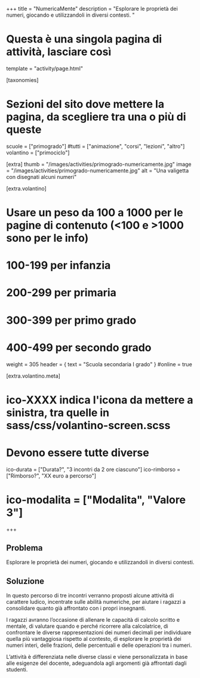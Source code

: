 +++
title = "NumericaMente"
description = "Esplorare le proprietà dei numeri, giocando e utilizzandoli in diversi contesti. "

# Questa è una singola pagina di attività, lasciare così
template = "activity/page.html"

[taxonomies]
# Sezioni del sito dove mettere la pagina, da scegliere tra una o più di queste
scuole = ["primogrado"]
#tutti = ["animazione", "corsi", "lezioni", "altro"]
volantino = ["primociclo"]

[extra]
thumb = "/images/activities/primogrado-numericamente.jpg"
image = "/images/activities/primogrado-numericamente.jpg"
alt = "Una valigetta con disegnati alcuni numeri"

[extra.volantino]
# Usare un peso da 100 a 1000 per le pagine di contenuto (<100 e >1000 sono per le info)
# 100-199 per infanzia
# 200-299 per primaria
# 300-399 per primo grado
# 400-499 per secondo grado
weight = 305
header = { text = "Scuola secondaria I grado" }
#online = true

[extra.volantino.meta]
# ico-XXXX indica l'icona da mettere a sinistra, tra quelle in sass/css/volantino-screen.scss
# Devono essere tutte diverse 
ico-durata = ["Durata?", "3 incontri da 2 ore ciascuno"]
ico-rimborso = ["Rimborso?", "XX euro a percorso"]
# ico-modalita = ["Modalita", "Valore 3"]
+++

<h2 class="ico ico-primogrado-problema">Problema</h2>

Esplorare le proprietà dei numeri, giocando e utilizzandoli in diversi contesti. 

<h2 class="ico ico-primogrado-soluzione">Soluzione</h2>

In questo percorso di tre incontri verranno proposti alcune attività di carattere ludico, incentrate sulle abilità numeriche, per aiutare i ragazzi a consolidare quanto già affrontato con i propri insegnanti. 

I ragazzi avranno l’occasione di allenare le capacità di calcolo scritto e mentale, di valutare quando e perché ricorrere alla calcolatrice, di confrontare le diverse rappresentazioni dei numeri decimali per individuare quella più vantaggiosa rispetto al contesto, di esplorare le proprietà dei numeri interi, delle frazioni, delle percentuali e delle operazioni tra i numeri. 

L’attività è differenziata nelle diverse classi e viene personalizzata in base alle esigenze del docente, adeguandola agli argomenti già affrontati dagli studenti.  
